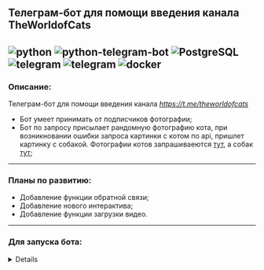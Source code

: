 ## **Телеграм-бот для помощи введения канала TheWorldofCats**
![python](https://img.shields.io/badge/Python-3.9-green)
![python-telegram-bot](https://img.shields.io/badge/python--telegram--bot-20.0a6-green)
![PostgreSQL](https://img.shields.io/badge/PostgreSQL-14.6-green)
<br>
![telegram](https://img.shields.io/badge/telegram-channel-blue)
![telegram](https://img.shields.io/badge/DigitalOcean-grey)
![docker](https://img.shields.io/badge/Docker-grey)
<br>
----
### Описание:
Телеграм-бот для помощи введения канала _https://t.me/theworldofcats_
- Бот умеет принимать от подписчиков фотографии;
- Бот по запросу присылает рандомную фотографию кота, при возникновании ошибки запроса картинки с котом по api, пришлет картинку с собакой.
Фотографии котов запрашиваеются [тут](https://thecatapi.com), а собак [тут](https://thedogapi.com);
----
### Планы по развитию:
- Добавление функции обратной связи;
- Добавление нового интерактива;
- Добавление функции загрузки видео.
----
### Для запуска бота:
<details>

- склонируйте проект
`git clone https://github.com/Andrey-Kugubaev/KittyBot.git`
- установите и активируйте виртуальное окружение
`python -m venv venv (или python3 -m venv venv) / source venv/Scripts/activate (или source venv/bin/activate)`
- установите библиотеку `pip install python-telegram-bot`
- создайте в корне проекта файл `.env` и укажите в нем token вашего бота `TOKEN=xxx`
- запустите файл `kittybot.py`
- наслаждайтесь котиками, или собачками

</details>